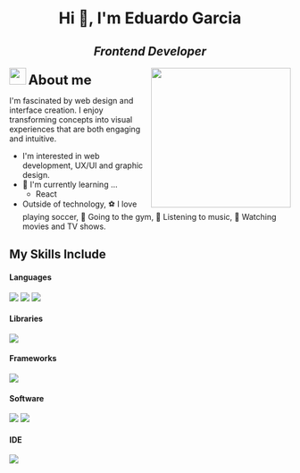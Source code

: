 <h1 align="center">Hi 👋, I'm Eduardo Garcia</h1>
<h2 align="center"><i>Frontend Developer</i></h2>

<picture> <img align="right" src="https://github.com/7oSkaaa/7oSkaaa/blob/main/Images/Right_Side.gif?raw=true" width = 250px></picture>
<!-- <picture> <img align="right" src="https://media0.giphy.com/media/v1.Y2lkPTc5MGI3NjExZjljNXUxemVncWRjd3ozeTNta3F2aWs3bGd1YjN6bzcxZzRxa2s4dSZlcD12MV9pbnRlcm5hbF9naWZfYnlfaWQmY3Q9Zw/VekcnHOwOI5So/giphy.gif" width = 200px></picture> -->

<picture><img src="https://media1.giphy.com/media/v1.Y2lkPTc5MGI3NjExYXVqdGVxNmM5ZTJ1a3U5dDJucDhxZG03cGZrY3B5cDRnN3dyMDhqMCZlcD12MV9pbnRlcm5hbF9naWZfYnlfaWQmY3Q9cw/kDXf683QhH07VFQelQ/giphy.gif" width="30px"></picture>&nbsp;<span style="font-size:24px;"><b>About me</b></span>

I'm fascinated by web design and interface creation. I enjoy transforming concepts into visual experiences that are both engaging and intuitive.
- I'm interested in web development, UX/UI and graphic design.
- 🌱 I'm currently learning ...
  - React
- Outside of technology, ⚽ I love playing soccer, 💪 Going to the gym, 🎵 Listening to music, 🍿 Watching movies and TV shows.

<h2>My Skills Include</h2>

<h4> Languages </h4>
<span> 
  <img src="https://img.shields.io/badge/HTML5-E34F26?style=for-the-badge&logo=html5&logoColor=white">
  <img src="https://img.shields.io/badge/CSS3-1572B6?style=for-the-badge&logo=css3&logoColor=white">
  <img src="https://img.shields.io/badge/JavaScript-F7DF1E?style=for-the-badge&logo=javascript&logoColor=black">
</span>

<h4> Libraries </h4>
<span>
  <img src="https://img.shields.io/badge/react-%2320232a.svg?style=for-the-badge&logo=react&logoColor=%2361DAFB">
</span>

<h4> Frameworks </h4>
<span>
  <img src="https://img.shields.io/badge/tailwindcss-%2338B2AC.svg?style=for-the-badge&logo=tailwind-css&logoColor=white">
</span>

<h4> Software </h4>
<span>
  <img src="https://img.shields.io/badge/affinity%20desginer-%231B72BE.svg?style=for-the-badge&logo=affinity-designer&logoColor=white">
  <img src="https://img.shields.io/badge/affinityphoto-%237E4DD2.svg?style=for-the-badge&logo=affinity-photo&logoColor=white">
</span>

<h4> IDE </h4>
<span>
<img src="https://img.shields.io/badge/Visual_Studio_Code-0078D4?style=for-the-badge&logo=visual%20studio%20code&logoColor=white">
</span>
